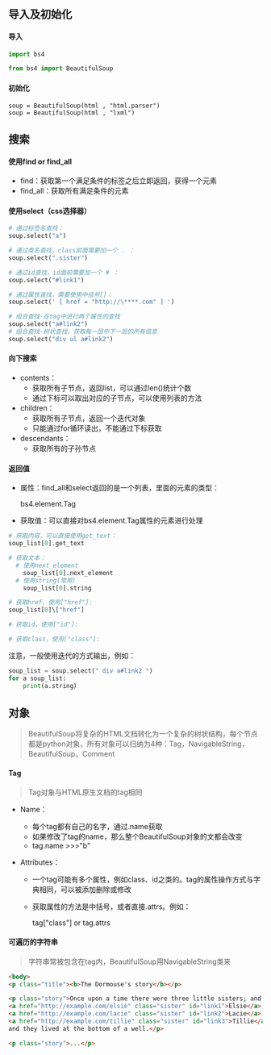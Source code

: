 ## 导入及初始化

#### 导入

```python
import bs4

from bs4 import BeautifulSoup
```

#### 初始化

```shell
soup = BeautifulSoup(html , "html.parser")
soup = BeautifulSoup(html , "lxml")
```



## 搜索

#### 使用find or find_all

- find：获取第一个满足条件的标签之后立即返回，获得一个元素
- find_all：获取所有满足条件的元素

#### 使用select（css选择器）

```python
# 通过标签名查找：
soup.select("a")

# 通过类名查找，class前面需要加一个 . ：
soup.select(".sister")

# 通过id查找，id面前需要加一个 # ：
soup.select("#link1")

# 通过属性查找，需要使用中括号[]：
soup.select(' [ href = "http://\****.com" ] ')

# 组合查找-在tag中进行两个属性的查找
soup.select("a#link2")
# 组合查找-树状查找，获取每一层中下一层的所有信息
soup.select("div ul a#link2")
```

#### 向下搜索

- contents：
  - 获取所有子节点，返回list，可以通过len()统计个数
  - 通过下标可以取出对应的子节点，可以使用列表的方法
- children：
  - 获取所有子节点，返回一个迭代对象
  - 只能通过for循环读出，不能通过下标获取
- descendants：
  - 获取所有的子孙节点

#### 返回值

- 属性：find_all和select返回的是一个列表，里面的元素的类型：

  bs4.element.Tag

- 获取值：可以直接对bs4.element.Tag属性的元素进行处理

```python
# 获取内容，可以直接使用get_text：
soup_list[0].get_text

# 获取文本：
  # 使用next_element
    soup_list[0].next_element
  # 使用string(常用)
    soup_list[0].string

# 获取href，使用["href"]:
soup_list[0]\["href"]

# 获取id，使用["id"]:

# 获取class，使用["class"]:
```

注意，一般使用迭代的方式输出，例如：

```python
soup_list = soup.select(" div a#link2 ")
for a soup_list:
	print(a.string)
```



## 对象

> BeautifulSoup将复杂的HTML文档转化为一个复杂的树状结构，每个节点都是python对象，所有对象可以归纳为4种：Tag，NavigableString，BeautifulSoup，Comment

#### Tag

> Tag对象与HTML原生文档的tag相同

- Name：

  - 每个tag都有自己的名字，通过.name获取
  - 如果修改了tag的name，那么整个BeautifulSoup对象的文都会改变
  - tag.name   >>>"b"

- Attributes：

  - 一个tag可能有多个属性，例如class、id之类的。tag的属性操作方式与字典相同，可以被添加删除或修改

  - 获取属性的方法是中括号，或者直接.attrs。例如：

    tag["class"]       or      tag.attrs

#### 可遍历的字符串

> 字符串常被包含在tag内，BeautifulSoup用NavigableString类来











```html
<body>
<p class="title"><b>The Dormouse's story</b></p>

<p class="story">Once upon a time there were three little sisters; and their names were
<a href="http://example.com/elsie" class="sister" id="link1">Elsie</a>,
<a href="http://example.com/lacie" class="sister" id="link2">Lacie</a> and
<a href="http://example.com/tillie" class="sister" id="link3">Tillie</a>;
and they lived at the bottom of a well.</p>

<p class="story">...</p>
```














